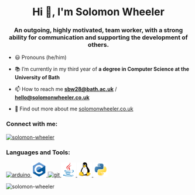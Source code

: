 <h1 align="center">Hi 👋, I'm Solomon Wheeler</h1>
<h3 align="center">An outgoing, highly motivated, team worker, with a strong ability for communication and supporting the development of others.</h3>

- 😃 Pronouns (he/him)
- 📚 I’m currently in my third year of **a degree in Computer Science at the University of Bath**

- 📫 How to reach me **sbw28@bath.ac.uk** / **hello@solomonwheeler.co.uk**

- 📄 Find out more about me [solomonwheeler.co.uk](http://solomonwheeler.co.uk)



<h3 align="left">Connect with me:</h3>
<p align="left">
<a href="https://linkedin.com/in/solomon-wheeler" target="blank"><img align="center" src="https://raw.githubusercontent.com/rahuldkjain/github-profile-readme-generator/master/src/images/icons/Social/linked-in-alt.svg" alt="solomon-wheeler" height="30" width="40" /></a>
</p>

<h3 align="left">Languages and Tools:</h3>
<p align="left"> <a href="https://www.arduino.cc/" target="_blank" rel="noreferrer"> <img src="https://cdn.worldvectorlogo.com/logos/arduino-1.svg" alt="arduino" width="40" height="40"/> </a> <a href="https://www.cprogramming.com/" target="_blank" rel="noreferrer"> <img src="https://raw.githubusercontent.com/devicons/devicon/master/icons/c/c-original.svg" alt="c" width="40" height="40"/> </a> <a href="https://git-scm.com/" target="_blank" rel="noreferrer"> <img src="https://www.vectorlogo.zone/logos/git-scm/git-scm-icon.svg" alt="git" width="40" height="40"/> </a> <a href="https://www.java.com" target="_blank" rel="noreferrer"> <img src="https://raw.githubusercontent.com/devicons/devicon/master/icons/java/java-original.svg" alt="java" width="40" height="40"/> </a> <a href="https://www.linux.org/" target="_blank" rel="noreferrer"> <img src="https://raw.githubusercontent.com/devicons/devicon/master/icons/linux/linux-original.svg" alt="linux" width="40" height="40"/> </a> <a href="https://www.python.org" target="_blank" rel="noreferrer"> <img src="https://raw.githubusercontent.com/devicons/devicon/master/icons/python/python-original.svg" alt="python" width="40" height="40"/> </a> </p>

<p><img align="center" src="https://github-readme-stats.vercel.app/api/top-langs?username=solomon-wheeler&show_icons=true&locale=en&layout=compact" alt="solomon-wheeler" /></p>
